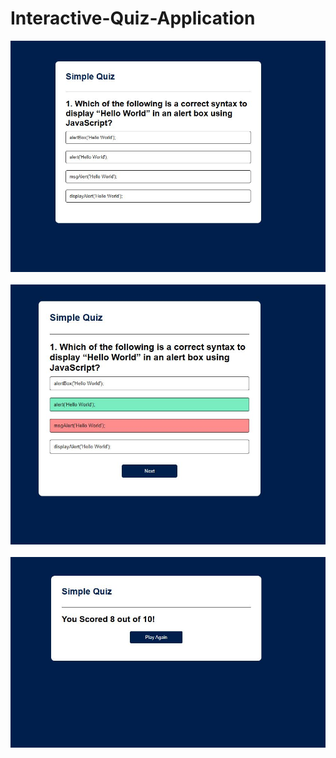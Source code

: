 # Interactive-Quiz-Application

<img src="1.JPG"><br><br>
<img src="2.JPG"><br><br>
<img src="3.JPG"><br><br>
